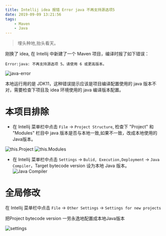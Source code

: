 ```yaml
---
title: Intellij idea 报错 Error java 不再支持源选项5
date: 2019-09-09 13:21:56
tags: 
    - Maven
    - Java
---
```


> 埋头种地,抬头看天。

刚换了 idea, 在 Intellij 中新建了一个 Maven 项目，编译时报了如下错误：

```
Error:java: 不再支持源选项 5。请使用 6 或更高版本。
```

<!-- more  -->

![java-error](https://s2.ax1x.com/2020/01/02/lYY4fg.png)

本地运行用的是 JDK11，这种错误提示应该是项目编译配置使用的 java 版本不对，需要检查下项目及 idea 环境使用的 java 编译版本配置。

# 本项目排除

* 在 Intellij 菜单栏中点击 `File` -> `Project Structure`, 检查下 "Project" 和 "Modules" 栏目中 java 版本是否与本地一致,如果不一致，改成本地使用的Java版本。

![this.Project](https://s2.ax1x.com/2020/01/02/lYYolj.png)
![this.Modules](https://s2.ax1x.com/2020/01/02/lYYT6s.png)

* 在 Intellij 菜单栏中点击 `Settings` -> `Bulid, Execution,Deployment` -> `Java Compiler`，Target bytecode version 设为本地 Java 版本。
![Java Compiler](https://s2.ax1x.com/2020/01/02/lYY7Xn.png)

# 全局修改
在 Intellij 菜单栏中点击 `File` -> `Other Settings` -> `Settings for new projects`

把Project bytecode version 一劳永逸地配置成本地Java版本

![settings](https://s2.ax1x.com/2020/01/02/lYYhtS.png)




